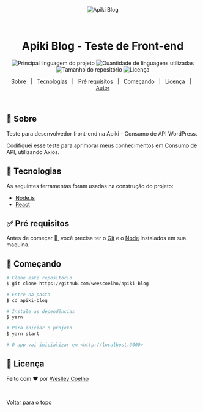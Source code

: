 <div align="center" id="top"> 
  <img src="./.github/app.gif" alt="Apiki Blog" />

  &#xa0;

</div>

<h1 align="center">Apiki Blog - Teste de Front-end</h1>

<p align="center">
  <img alt="Principal linguagem do projeto" src="https://img.shields.io/github/languages/top/weescoelho/apiki-blog-frontend-challenge?color=56BEB8">

  <img alt="Quantidade de linguagens utilizadas" src="https://img.shields.io/github/languages/count/weescoelho/apiki-blog-frontend-challenge?color=56BEB8">

  <img alt="Tamanho do repositório" src="https://img.shields.io/github/repo-size/weescoelho/apiki-blog-frontend-challenge?color=56BEB8">

  <img alt="Licença" src="https://img.shields.io/github/license/weescoelho/apiki-blog-frontend-challenge?color=56BEB8">


<p align="center">
  <a href="#dart-sobre">Sobre</a> &#xa0; | &#xa0; 
  <a href="#rocket-tecnologias">Tecnologias</a> &#xa0; | &#xa0;
  <a href="#white_check_mark-pré-requesitos">Pré requisitos</a> &#xa0; | &#xa0;
  <a href="#checkered_flag-começando">Começando</a> &#xa0; | &#xa0;
  <a href="#memo-licença">Licença</a> &#xa0; | &#xa0;
  <a href="https://github.com/weescoelho" target="_blank">Autor</a>
</p>

<br>

## :dart: Sobre ##

Teste para desenvolvedor front-end na Apiki - Consumo de API WordPress.

Codifiquei esse teste para aprimorar meus conhecimentos em Consumo de API, utilizando Axios.

## :rocket: Tecnologias ##

As seguintes ferramentas foram usadas na construção do projeto:

- [Node.js](https://nodejs.org/en/)
- [React](https://pt-br.reactjs.org/)

## :white_check_mark: Pré requisitos ##

Antes de começar :checkered_flag:, você precisa ter o [Git](https://git-scm.com) e o [Node](https://nodejs.org/en/) instalados em sua maquina.

## :checkered_flag: Começando ##

```bash
# Clone este repositório
$ git clone https://github.com/weescoelho/apiki-blog

# Entre na pasta
$ cd apiki-blog

# Instale as dependências
$ yarn

# Para iniciar o projeto
$ yarn start

# O app vai inicializar em <http://localhost:3000>
```

## :memo: Licença ##


Feito com :heart: por <a href="https://github.com/weescoelho" target="_blank">Weslley Coelho</a>

&#xa0;

<a href="#top">Voltar para o topo</a>
